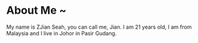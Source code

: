 # About Me ~
My name is ZJian Seah, you can call me, Jian. I am 21 years old, I am from Malaysia and I live in Johor in Pasir Gudang.
